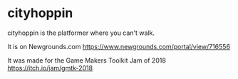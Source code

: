 # cityhoppin

cityhoppin is the platformer where you can't walk.

It is on Newgrounds.com https://www.newgrounds.com/portal/view/716556

It was made for the Game Makers Toolkit Jam of 2018 https://itch.io/jam/gmtk-2018
